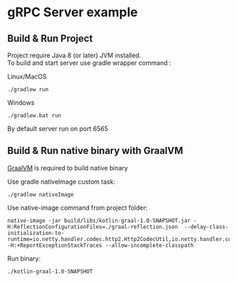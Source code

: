 # gRPC Server example

## Build & Run Project

Project require Java 8 (or later) JVM installed.  
To build and start server use gradle wrapper command : 

Linux/MacOS
```SH
./gradlew run
```

Windows
```SH
./gradlew.bat run
```

By default server run on port 6565


## Build & Run native binary with GraalVM
[GraalVM](https://www.graalvm.org/) is required to build native binary
  
Use gradle nativeImage custom task: 
```
./gradlew nativeImage
```

Use native-image command from project folder:
```
native-image -jar build/libs/kotlin-graal-1.0-SNAPSHOT.jar -H:ReflectionConfigurationFiles=./graal-reflection.json  --delay-class-initialization-to-runtime=io.netty.handler.codec.http2.Http2CodecUtil,io.netty.handler.codec.http2.DefaultHttp2FrameWriter  -H:+ReportExceptionStackTraces --allow-incomplete-classpath
```

Run binary:  
```
./kotlin-graal-1.0-SNAPSHOT
```